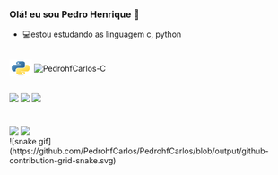 ### Olá! eu sou Pedro Henrique 👋
- 💻estou estudando as linguagem c, python
<div style="display: inline_block"><br>
  <img align="center" alt="PedrohfCarlos-Python" height="30" width="40" src="https://raw.githubusercontent.com/devicons/devicon/master/icons/python/python-original.svg"> 
    <img align="center" alt="PedrohfCarlos-C" height="30" width="40"src="https://cdn.jsdelivr.net/gh/devicons/devicon/icons/c/c-original.svg">    
</div>

##
 
<div> 
 
  <a href="https://www.instagram.com/pedro.h.f.carlos/" target="_blank"><img src="https://img.shields.io/badge/-Instagram-%23E4405F?style=for-the-badge&logo=instagram&logoColor=white" target="_blank"></a>
  <a href = "mailto:pedrohenriquefilgueiracarlos2@gmail.com"><img src="https://img.shields.io/badge/-Gmail-%23333?style=for-the-badge&logo=gmail&logoColor=white" target="_blank"></a>
  <a href="https://www.linkedin.com/in/pedro-henrique-filgueira-carlos-b07ab7262/" target="_blank"><img src="https://img.shields.io/badge/-LinkedIn-%230077B5?style=for-the-badge&logo=linkedin&logoColor=white" target="_blank"></a> 
</div>

#
<div>
<img height="140em" src="https://github-readme-stats.vercel.app/api?username=PedrohfCarlos&theme=dark&show_icons=true"/>
<img height="140em" src="https://github-readme-stats.vercel.app/api/top-langs/?username=PedrohfCarlos&layout-compact&langs_count=16&theme=dark"/>
</div>
![snake gif](https://github.com/PedrohfCarlos/PedrohfCarlos/blob/output/github-contribution-grid-snake.svg)

